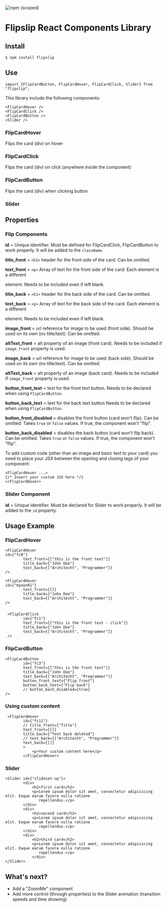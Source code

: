 ![npm (scoped)](https://img.shields.io/npm/v/@noskillzdad/flipslip)

# Flipslip React Components Library

## Install

`$ npm install flipslip`

## Use

`import {FlipCardButton, FlipCardHover, FlipCardClick, Slider} from "flipslip";`

This library include the following components:

```
<FlipCardHover />
<FlipCardClick />
<FlipCardButton />
<Slider />
```

### FlipCardHover

Flips the card (div) on hover

### FlipCardClick

Flips the card (div) on click (anywhere inside the component)

### FlipCardButton

Flips the card (div) when clicking button

### Slider

## Properties

### Flip Components

**id** = Unique identifier. Must be defined for FlipCardClick, FlipCardButton to work properly. It will be added to the `className`.

**title_front** = `<h1>` header for the front side of the card. Can be omitted.

**text_front** = `<p>` Array of text for the front side of the card. Each element is a different <p> element. Needs to be included even if left blank.

**title_back** = `<h1>` header for the back side of the card. Can be omitted.

**text_back** = `<p>` Array of text for the back side of the card. Each element is a different <p> element. Needs to be included even if left blank.

**image_front** = url reference for image to be used (front side). Should be used on its own (no title/text). Can be omitted.

**altText_front** = alt property of an image (front card). Needs to be included if `image_front` property is used.

**image_back** = url reference for image to be used (back side). Should be used on its own (no title/text). Can be omitted.

**altText_back** = alt property of an image (back card). Needs to be included if `image_front` property is used.

**button_front_text** = text for the front text button. Needs to be declared when using `FlipCardButton`.

**button_back_text** = text for the back text button Needs to be declared when using `FlipCardButton`.

**button_front_disabled** = disables the front button (card won't flip). Can be omitted. Takes `true` or `false` values. If true, the component won't "flip".

**button_back_disabled** = disables the back button (card won't flip back). Can be omitted. Takes `true` or `false` values. If true, the component won't "flip".

To add custom code (other than an image and basic text to your card) you need to place your JSX between the opening and closing tags of your component:

```
<FlipCardHover ...>
{/* Insert your custom JSX here */}
</FlipCardHover>
```

### Slider Component

**id** = Unique identifier. Must be declared for Slider to work properly. It will be added to the `id` property.


## Usage Example

### FlipCardHover

```
<FlipCardHover
id={"fc0"}
        text_front={["this is the front text"]}
        title_back={"John Doe"}
        text_back={["Architecht", "Programmer"]}
/>

<FlipCardHover
id={"myown01"}
        text_front={[]}
        title_back={"John Doe"}
        text_back={["Architecht", "Programmer"]}
/>
```

### <FlipCardClick />

```
 <FlipCardClick
        id={"fc1"}
        text_front={["this is the front text - click"]}
        title_back={"John Doe"}
        text_back={["Architecht", "Programmer"]}
 />
```

### FlipCardButton

```
<FlipCardButton
        id={"fc3"}
        text_front={["this is the front text"]}
        title_back={"John Doe"}
        text_back={["Architecht", "Programmer"]}
        button_front_text={"Flip front"}
        button_back_text={"Flip back"}
        // button_back_disabled={true}
/>
```

### Using custom content

```
 <FlipCardHover
        id={"fc11"}
        // title_front={"Title"}
        text_front={[]}
        title_back={"Text back deleted"}
        // text_back={["Architecht", "Programmer"]}
        text_back={[]}
        >
            <p>Your custom content here</p>
        </FlipCardHover>
```

### Slider

```
<Slider id={"slideset-up"}>
        <div>
            <h2>first card</h2>
            <p>Lorem ipsum dolor sit amet, consectetur adipisicing elit. Eaque earum facere nulla ratione
               repellendus.</p>
        </div>
        <div>
            <h2>second card</h2>
            <p>Lorem ipsum dolor sit amet, consectetur adipisicing elit. Eaque earum facere nulla ratione
               repellendus.</p>
        </div>
        <div>
            <h2>third card</h2>
            <p>Lorem ipsum dolor sit amet, consectetur adipisicing elit. Eaque earum facere nulla ratione
               repellendus.</p>
            </div>
</Slider>
```

## What's next?

- Add a "ZoomMe" component
- Add more control (through properties) to the Slider animation (transition speeds and time showing)

